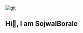 ![git](https://github.com/user-attachments/assets/f871c7c3-345c-4cad-9501-5a44f1f1096b)
## Hi👋, I am SojwalBorale

<!--
**SojwalBorale/SojwalBorale** is a ✨ _special_ ✨ repository because its `README.md` (this file) appears on your GitHub profile.

Here are some ideas to get you started:

- 🔭 I’m currently working on ...
- 🌱 I’m currently learning ...
- 👯 I’m looking to collaborate on ...
- 🤔 I’m looking for help with ...
- 💬 Ask me about ...
- 📫 How to reach me: ...
- 😄 Pronouns: ...
- ⚡ Fun fact: ...
-->


